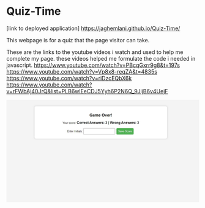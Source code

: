 # Quiz-Time

[link to deployed application] https://jaghemlani.github.io/Quiz-Time/

This webpage is for a quiz that the page visitor can take. 


These are the links to the youtube videos i watch and used to help me complete my page. these videos helped me formulate the code i needed in javascript.
https://www.youtube.com/watch?v=PBcqGxrr9g8&t=197s
https://www.youtube.com/watch?v=Vp8x8-reqZA&t=4835s
https://www.youtube.com/watch?v=riDzcEQbX6k
https://www.youtube.com/watch?v=rFWbAj40JrQ&list=PLB6wlEeCDJ5Yyh6P2N6Q_9JijB6v4UejF





![screenshot of application](./assets/screenshot.jpg)